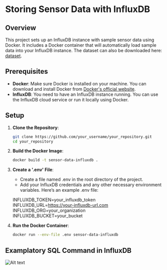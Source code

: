 # Storing Sensor Data with InfluxDB

## Overview

This project sets up an InfluxDB instance with sample sensor data using Docker. It includes a Docker container that will automatically load sample data into your InfluxDB instance.
The dataset can also be downloaded here: [dataset](https://www.kaggle.com/datasets/garystafford/environmental-sensor-data-132k?resource=download).

## Prerequisites

- **Docker**: Make sure Docker is installed on your machine. You can download and install Docker from [Docker's official website](https://www.docker.com/products/docker-desktop).
- **InfluxDB**: You need to have an InfluxDB instance running. You can use the InfluxDB cloud service or run it locally using Docker.

## Setup

1. **Clone the Repository**:
   ```bash
   git clone https://github.com/your_username/your_repository.git
   cd your_repository

2. **Build the Docker Image**:
   ```bash
   docker build -t sensor-data-influxdb .
   
4. **Create a '.env' File**:
   - Create a file named .env in the root directory of the project.
   - Add your InfluxDB credentials and any other necessary environment variables. Here’s an example .env file:

   INFLUXDB_TOKEN=your_influxdb_token  
   INFLUXDB_URL=https://your-influxdb-url.com  
   INFLUXDB_ORG=your_organization  
   INFLUXDB_BUCKET=your_bucket  

   
5. **Run the Docker Container**:
   ```bash
   docker run --env-file .env sensor-data-influxdb


## Examplatory SQL Command in InfluxDB

![Alt text](data_explorer.jpg)


